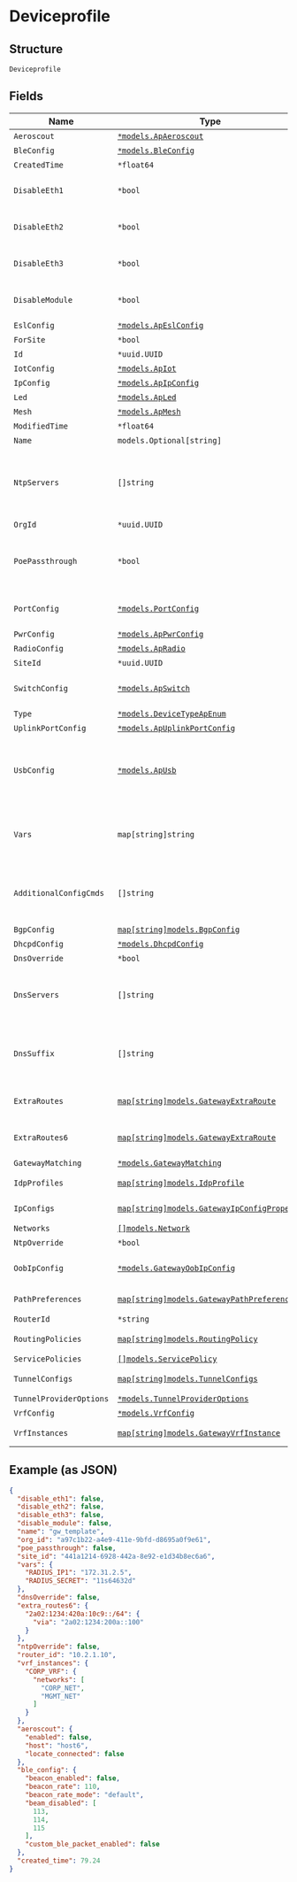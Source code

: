 
# Deviceprofile

## Structure

`Deviceprofile`

## Fields

| Name | Type | Tags | Description |
|  --- | --- | --- | --- |
| `Aeroscout` | [`*models.ApAeroscout`](../../doc/models/ap-aeroscout.md) | Optional | Aeroscout AP settings |
| `BleConfig` | [`*models.BleConfig`](../../doc/models/ble-config.md) | Optional | BLE AP settings |
| `CreatedTime` | `*float64` | Optional | - |
| `DisableEth1` | `*bool` | Optional | whether to disable eth1 port<br>**Default**: `false` |
| `DisableEth2` | `*bool` | Optional | whether to disable eth2 port<br>**Default**: `false` |
| `DisableEth3` | `*bool` | Optional | whether to disable eth3 port<br>**Default**: `false` |
| `DisableModule` | `*bool` | Optional | whether to disable module port<br>**Default**: `false` |
| `EslConfig` | [`*models.ApEslConfig`](../../doc/models/ap-esl-config.md) | Optional | - |
| `ForSite` | `*bool` | Optional | - |
| `Id` | `*uuid.UUID` | Optional | - |
| `IotConfig` | [`*models.ApIot`](../../doc/models/ap-iot.md) | Optional | IoT AP settings |
| `IpConfig` | [`*models.ApIpConfig`](../../doc/models/ap-ip-config.md) | Optional | IP AP settings |
| `Led` | [`*models.ApLed`](../../doc/models/ap-led.md) | Optional | LED AP settings |
| `Mesh` | [`*models.ApMesh`](../../doc/models/ap-mesh.md) | Optional | Mesh AP settings |
| `ModifiedTime` | `*float64` | Optional | - |
| `Name` | `models.Optional[string]` | Optional | - |
| `NtpServers` | `[]string` | Optional | list of NTP servers specific to this device. By default, those in Site Settings will be used<br>**Constraints**: *Unique Items Required* |
| `OrgId` | `*uuid.UUID` | Optional | - |
| `PoePassthrough` | `*bool` | Optional | whether to enable power out through module port (for APH) or eth1 (for APL/BT11)<br>**Default**: `false` |
| `PortConfig` | [`*models.PortConfig`](../../doc/models/port-config.md) | Optional | Property key is the interface(s) name (e.g. "eth1,eth2") |
| `PwrConfig` | [`*models.ApPwrConfig`](../../doc/models/ap-pwr-config.md) | Optional | power related configs |
| `RadioConfig` | [`*models.ApRadio`](../../doc/models/ap-radio.md) | Optional | Radio AP settings |
| `SiteId` | `*uuid.UUID` | Optional | - |
| `SwitchConfig` | [`*models.ApSwitch`](../../doc/models/ap-switch.md) | Optional | for people who want to fully control the vlans (advanced) |
| `Type` | [`*models.DeviceTypeApEnum`](../../doc/models/device-type-ap-enum.md) | Optional | Device Type |
| `UplinkPortConfig` | [`*models.ApUplinkPortConfig`](../../doc/models/ap-uplink-port-config.md) | Optional | - |
| `UsbConfig` | [`*models.ApUsb`](../../doc/models/ap-usb.md) | Optional | USB AP settings<br>Note: if native imagotag is enabled, BLE will be disabled automatically<br>Note: legacy, new config moved to ESL Config. |
| `Vars` | `map[string]string` | Optional | a dictionary of name->value, the vars can then be used in Wlans. This can overwrite those from Site Vars |
| `AdditionalConfigCmds` | `[]string` | Optional | additional CLI commands to append to the generated Junos config<br><br>**Note**: no check is done |
| `BgpConfig` | [`map[string]models.BgpConfig`](../../doc/models/bgp-config.md) | Optional | - |
| `DhcpdConfig` | [`*models.DhcpdConfig`](../../doc/models/dhcpd-config.md) | Optional | - |
| `DnsOverride` | `*bool` | Optional | **Default**: `false` |
| `DnsServers` | `[]string` | Optional | Global dns settings. To keep compatibility, dns settings in `ip_config` and `oob_ip_config` will overwrite this setting |
| `DnsSuffix` | `[]string` | Optional | Global dns settings. To keep compatibility, dns settings in `ip_config` and `oob_ip_config` will overwrite this setting |
| `ExtraRoutes` | [`map[string]models.GatewayExtraRoute`](../../doc/models/gateway-extra-route.md) | Optional | Property key is the destination CIDR (e.g. "10.0.0.0/8") |
| `ExtraRoutes6` | [`map[string]models.GatewayExtraRoute`](../../doc/models/gateway-extra-route.md) | Optional | Property key is the destination CIDR (e.g. "2a02:1234:420a:10c9::/64") |
| `GatewayMatching` | [`*models.GatewayMatching`](../../doc/models/gateway-matching.md) | Optional | Gateway matching |
| `IdpProfiles` | [`map[string]models.IdpProfile`](../../doc/models/idp-profile.md) | Optional | Property key is the profile name |
| `IpConfigs` | [`map[string]models.GatewayIpConfigProperty`](../../doc/models/gateway-ip-config-property.md) | Optional | Property key is the network name |
| `Networks` | [`[]models.Network`](../../doc/models/network.md) | Optional | - |
| `NtpOverride` | `*bool` | Optional | **Default**: `false` |
| `OobIpConfig` | [`*models.GatewayOobIpConfig`](../../doc/models/gateway-oob-ip-config.md) | Optional | out-of-band (vme/em0/fxp0) IP config |
| `PathPreferences` | [`map[string]models.GatewayPathPreferences`](../../doc/models/gateway-path-preferences.md) | Optional | Property key is the path name |
| `RouterId` | `*string` | Optional | auto assigned if not set |
| `RoutingPolicies` | [`map[string]models.RoutingPolicy`](../../doc/models/routing-policy.md) | Optional | Property key is the routing policy name |
| `ServicePolicies` | [`[]models.ServicePolicy`](../../doc/models/service-policy.md) | Optional | - |
| `TunnelConfigs` | [`map[string]models.TunnelConfigs`](../../doc/models/tunnel-configs.md) | Optional | Property key is the tunnel name |
| `TunnelProviderOptions` | [`*models.TunnelProviderOptions`](../../doc/models/tunnel-provider-options.md) | Optional | - |
| `VrfConfig` | [`*models.VrfConfig`](../../doc/models/vrf-config.md) | Optional | - |
| `VrfInstances` | [`map[string]models.GatewayVrfInstance`](../../doc/models/gateway-vrf-instance.md) | Optional | Property key is the network name |

## Example (as JSON)

```json
{
  "disable_eth1": false,
  "disable_eth2": false,
  "disable_eth3": false,
  "disable_module": false,
  "name": "gw_template",
  "org_id": "a97c1b22-a4e9-411e-9bfd-d8695a0f9e61",
  "poe_passthrough": false,
  "site_id": "441a1214-6928-442a-8e92-e1d34b8ec6a6",
  "vars": {
    "RADIUS_IP1": "172.31.2.5",
    "RADIUS_SECRET": "11s64632d"
  },
  "dnsOverride": false,
  "extra_routes6": {
    "2a02:1234:420a:10c9::/64": {
      "via": "2a02:1234:200a::100"
    }
  },
  "ntpOverride": false,
  "router_id": "10.2.1.10",
  "vrf_instances": {
    "CORP_VRF": {
      "networks": [
        "CORP_NET",
        "MGMT_NET"
      ]
    }
  },
  "aeroscout": {
    "enabled": false,
    "host": "host6",
    "locate_connected": false
  },
  "ble_config": {
    "beacon_enabled": false,
    "beacon_rate": 110,
    "beacon_rate_mode": "default",
    "beam_disabled": [
      113,
      114,
      115
    ],
    "custom_ble_packet_enabled": false
  },
  "created_time": 79.24
}
```

